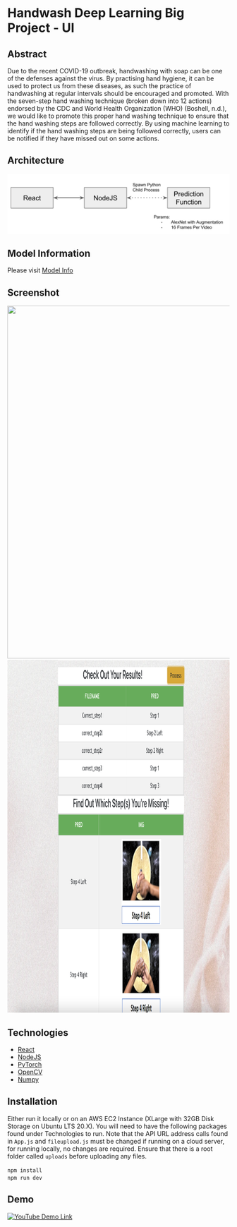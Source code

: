 # Handwash Deep Learning Big Project - UI

## Abstract
Due to the recent COVID-19 outbreak, handwashing with soap can be one of the defenses against the virus. By practising hand hygiene, it can be used to protect us from these diseases, as such the practice of handwashing at regular intervals should be encouraged and promoted. With the seven-step hand washing technique (broken down into 12 actions) endorsed by the CDC and World Health Organization (WHO) (Boshell, n.d.), we would like to promote this proper hand washing technique to ensure that the hand washing steps are followed correctly. By using machine learning to identify if the hand washing steps are being followed correctly, users can be notified if they have missed out on some actions.

## Architecture
<img src="./Se_arch.png">

## Model Information
Please visit [Model Info](https://github.com/huiwen99/HandWash)

## Screenshot
<img src="./ss_1.png" width="800" height="800">
<img src="./ss_2.png" width="800" height="800">

## Technologies
- [React](https://reactjs.org/)
- [NodeJS](https://nodejs.org/en/)
- [PyTorch](https://pytorch.org/)
- [OpenCV](https://opencv.org/)
- [Numpy](https://numpy.org/)

## Installation
Either run it locally or on an AWS EC2 Instance (XLarge with 32GB Disk Storage on Ubuntu LTS 20.X). You will need to have the following packages found under Technologies to run. Note that the API URL address calls found in ```App.js``` and ```fileupload.js``` must be changed if running on a cloud server, for running locally, no changes are required. Ensure that there is a root folder called ```uploads``` before uploading any files.

```npm install```   
```npm run dev```

## Demo
[![YouTube Demo Link](http://img.youtube.com/vi/DLfKYGBf7oE/0.jpg)](https://www.youtube.com/watch?v=DLfKYGBf7oE "50.039 : Theory and Practice of Deep Learning_BigProject_Group5_HandWash")
